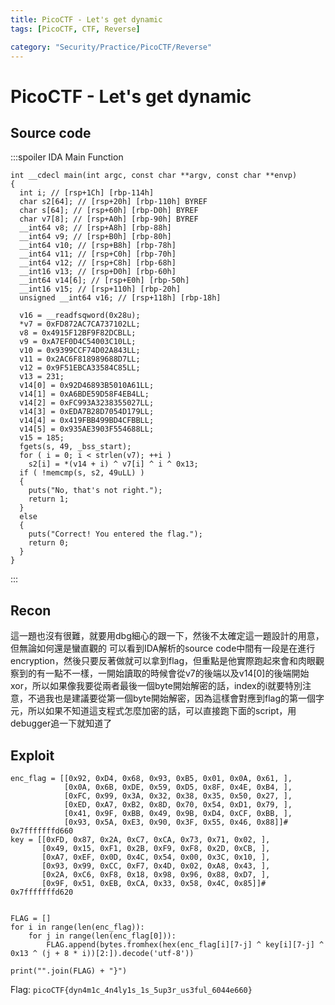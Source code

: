 ```yaml
---
title: PicoCTF - Let's get dynamic
tags: [PicoCTF, CTF, Reverse]

category: "Security/Practice/PicoCTF/Reverse"
---
```


# PicoCTF - Let's get dynamic
<!-- more -->

## Source code
:::spoiler IDA Main Function
```cpp=
int __cdecl main(int argc, const char **argv, const char **envp)
{
  int i; // [rsp+1Ch] [rbp-114h]
  char s2[64]; // [rsp+20h] [rbp-110h] BYREF
  char s[64]; // [rsp+60h] [rbp-D0h] BYREF
  char v7[8]; // [rsp+A0h] [rbp-90h] BYREF
  __int64 v8; // [rsp+A8h] [rbp-88h]
  __int64 v9; // [rsp+B0h] [rbp-80h]
  __int64 v10; // [rsp+B8h] [rbp-78h]
  __int64 v11; // [rsp+C0h] [rbp-70h]
  __int64 v12; // [rsp+C8h] [rbp-68h]
  __int16 v13; // [rsp+D0h] [rbp-60h]
  __int64 v14[6]; // [rsp+E0h] [rbp-50h]
  __int16 v15; // [rsp+110h] [rbp-20h]
  unsigned __int64 v16; // [rsp+118h] [rbp-18h]

  v16 = __readfsqword(0x28u);
  *v7 = 0xFD872AC7CA737102LL;
  v8 = 0x4915F12BF9F82DCBLL;
  v9 = 0xA7EF0D4C54003C10LL;
  v10 = 0x9399CCF74D02A843LL;
  v11 = 0x2AC6F818989688D7LL;
  v12 = 0x9F51EBCA33584C85LL;
  v13 = 231;
  v14[0] = 0x92D46893B5010A61LL;
  v14[1] = 0xA6BDE59D58F4EB4LL;
  v14[2] = 0xFC993A3238355027LL;
  v14[3] = 0xEDA7B28D7054D179LL;
  v14[4] = 0x419FBB499BD4CFBBLL;
  v14[5] = 0x935AE3903F554688LL;
  v15 = 185;
  fgets(s, 49, _bss_start);
  for ( i = 0; i < strlen(v7); ++i )
    s2[i] = *(v14 + i) ^ v7[i] ^ i ^ 0x13;
  if ( !memcmp(s, s2, 49uLL) )
  {
    puts("No, that's not right.");
    return 1;
  }
  else
  {
    puts("Correct! You entered the flag.");
    return 0;
  }
}
```
:::

## Recon
這一題也沒有很難，就要用dbg細心的跟一下，然後不太確定這一題設計的用意，但無論如何還是蠻直觀的
可以看到IDA解析的source code中間有一段是在進行encryption，然後只要反著做就可以拿到flag，但重點是他實際跑起來會和肉眼觀察到的有一點不一樣，一開始讀取的時候會從v7的後端以及v14[0]的後端開始xor，所以如果像我要從兩者最後一個byte開始解密的話，index的i就要特別注意，不過我也是建議要從第一個byte開始解密，因為這樣會對應到flag的第一個字元，所以如果不知道這支程式怎麼加密的話，可以直接跑下面的script，用debugger追一下就知道了

## Exploit
```python=
enc_flag = [[0x92, 0xD4, 0x68, 0x93, 0xB5, 0x01, 0x0A, 0x61, ],
            [0x0A, 0x6B, 0xDE, 0x59, 0xD5, 0x8F, 0x4E, 0xB4, ],
            [0xFC, 0x99, 0x3A, 0x32, 0x38, 0x35, 0x50, 0x27, ],
            [0xED, 0xA7, 0xB2, 0x8D, 0x70, 0x54, 0xD1, 0x79, ],
            [0x41, 0x9F, 0xBB, 0x49, 0x9B, 0xD4, 0xCF, 0xBB, ],
            [0x93, 0x5A, 0xE3, 0x90, 0x3F, 0x55, 0x46, 0x88]]# 0x7fffffffd660
key = [[0xFD, 0x87, 0x2A, 0xC7, 0xCA, 0x73, 0x71, 0x02, ],
       [0x49, 0x15, 0xF1, 0x2B, 0xF9, 0xF8, 0x2D, 0xCB, ],
       [0xA7, 0xEF, 0x0D, 0x4C, 0x54, 0x00, 0x3C, 0x10, ],
       [0x93, 0x99, 0xCC, 0xF7, 0x4D, 0x02, 0xA8, 0x43, ],
       [0x2A, 0xC6, 0xF8, 0x18, 0x98, 0x96, 0x88, 0xD7, ],
       [0x9F, 0x51, 0xEB, 0xCA, 0x33, 0x58, 0x4C, 0x85]]# 0x7fffffffd620


FLAG = []
for i in range(len(enc_flag)):
    for j in range(len(enc_flag[0])):
        FLAG.append(bytes.fromhex(hex(enc_flag[i][7-j] ^ key[i][7-j] ^ 0x13 ^ (j + 8 * i))[2:]).decode('utf-8'))

print("".join(FLAG) + "}")
```

Flag: `picoCTF{dyn4m1c_4n4ly1s_1s_5up3r_us3ful_6044e660}`